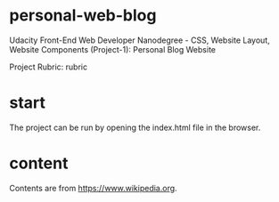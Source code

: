 # personal-web-blog
Udacity Front-End Web Developer Nanodegree - CSS, Website Layout, Website Components (Project-1): Personal Blog Website

Project Rubric: rubric

# start
The project can be run by opening the index.html file in the browser.

# content
Contents are from https://www.wikipedia.org.
